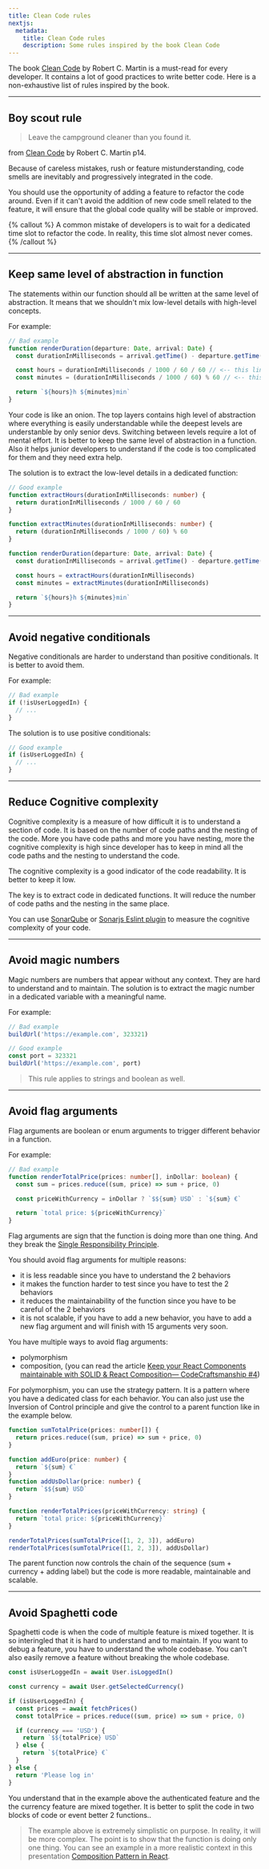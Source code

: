 ```yaml
---
title: Clean Code rules
nextjs:
  metadata:
    title: Clean Code rules
    description: Some rules inspired by the book Clean Code
---
```


The book [Clean Code](https://www.amazon.com/Clean-Code-Handbook-Software-Craftsmanship/dp/0132350882) by Robert C. Martin is a must-read for every developer. It contains a lot of good practices to write better code. Here is a non-exhaustive list of rules inspired by the book.

---

## Boy scout rule

> Leave the campground cleaner than you found it.

from [Clean Code](https://www.amazon.com/Clean-Code-Handbook-Software-Craftsmanship/dp/0132350882) by Robert C. Martin p14.

Because of careless mistakes, rush or feature mistunderstanding, code smells are inevitably and progressively integrated in the code.

You should use the opportunity of adding a feature to refactor the code around.
Even if it can't avoid the addition of new code smell related to the feature, it will ensure that the global code quality will be stable or improved.

{% callout %}
A common mistake of developers is to wait for a dedicated time slot to refactor the code. In reality, this time slot almost never comes.
{% /callout %}

---

## Keep same level of abstraction in function

The statements within our function should all be written at the same level of abstraction. It means that we shouldn't mix low-level details with high-level concepts.

For example:

```ts
// Bad example
function renderDuration(departure: Date, arrival: Date) {
  const durationInMilliseconds = arrival.getTime() - departure.getTime()

  const hours = durationInMilliseconds / 1000 / 60 / 60 // <-- this line has another level of abstraction
  const minutes = (durationInMilliseconds / 1000 / 60) % 60 // <-- this line has another level of abstraction

  return `${hours}h ${minutes}min`
}
```

Your code is like an onion. The top layers contains high level of abstraction where everything is easily understandable while the deepest levels are understanble by only senior devs. Switching between levels require a lot of mental effort. It is better to keep the same level of abstraction in a function. Also it helps junior developers to understand if the code is too complicated for them and they need extra help.

The solution is to extract the low-level details in a dedicated function:

```ts
// Good example
function extractHours(durationInMilliseconds: number) {
  return durationInMilliseconds / 1000 / 60 / 60
}

function extractMinutes(durationInMilliseconds: number) {
  return (durationInMilliseconds / 1000 / 60) % 60
}

function renderDuration(departure: Date, arrival: Date) {
  const durationInMilliseconds = arrival.getTime() - departure.getTime()

  const hours = extractHours(durationInMilliseconds)
  const minutes = extractMinutes(durationInMilliseconds)

  return `${hours}h ${minutes}min`
}
```

---

## Avoid negative conditionals

Negative conditionals are harder to understand than positive conditionals. It is better to avoid them.

For example:

```ts
// Bad example
if (!isUserLoggedIn) {
  // ...
}
```

The solution is to use positive conditionals:

```ts
// Good example
if (isUserLoggedIn) {
  // ...
}
```

---

## Reduce Cognitive complexity

Cognitive complexity is a measure of how difficult it is to understand a section of code. It is based on the number of code paths and the nesting of the code.
More you have code paths and more you have nesting, more the cognitive complexity is high since developer has to keep in mind all the code paths and the nesting to understand the code.

The cognitive complexity is a good indicator of the code readability. It is better to keep it low.

The key is to extract code in dedicated functions. It will reduce the number of code paths and the nesting in the same place.

You can use [SonarQube](https://www.sonarqube.org/) or [Sonarjs Eslint plugin](https://github.com/SonarSource/eslint-plugin-sonarjs/blob/master/docs/rules/cognitive-complexity.md) to measure the cognitive complexity of your code.

---

## Avoid magic numbers

Magic numbers are numbers that appear without any context. They are hard to understand and to maintain.
The solution is to extract the magic number in a dedicated variable with a meaningful name.

For example:

```ts
// Bad example
buildUrl('https://example.com', 323321)

// Good example
const port = 323321
buildUrl('https://example.com', port)
```

> This rule applies to strings and boolean as well.

---

## Avoid flag arguments

Flag arguments are boolean or enum arguments to trigger different behavior in a function.

For example:

```ts
// Bad example
function renderTotalPrice(prices: number[], inDollar: boolean) {
  const sum = prices.reduce((sum, price) => sum + price, 0)

  const priceWithCurrency = inDollar ? `$${sum} USD` : `${sum} €`

  return `total price: ${priceWithCurrency}`
}
```

Flag arguments are sign that the function is doing more than one thing. And they break the [Single Responsibility Principle](/docs/code-craftsmanship/solid-principle#single-responsibility-principle).

You should avoid flag arguments for multiple reasons:

- it is less readable since you have to understand the 2 behaviors
- it makes the function harder to test since you have to test the 2 behaviors
- it reduces the maintainability of the function since you have to be careful of the 2 behaviors
- it is not scalable, if you have to add a new behavior, you have to add a new flag argument and will finish with 15 arguments very soon.

You have multiple ways to avoid flag arguments:

- polymorphism
- composition, (you can read the article [Keep your React Components maintainable with SOLID & React Composition— CodeCraftsmanship #4](https://medium.com/interaction-dynamics/keep-your-react-components-maintainable-with-solid-react-composition-codecraftsmanship-4-2969834e9ffa))

For polymorphism, you can use the strategy pattern. It is a pattern where you have a dedicated class for each behavior. You can also just use the Inversion of Control principle and give the control to a parent function like in the example below.

```ts
function sumTotalPrice(prices: number[]) {
  return prices.reduce((sum, price) => sum + price, 0)
}

function addEuro(price: number) {
  return `${sum} €`
}
function addUsDollar(price: number) {
  return `$${sum} USD`
}

function renderTotalPrices(priceWithCurrency: string) {
  return `total price: ${priceWithCurrency}`
}

renderTotalPrices(sumTotalPrice([1, 2, 3]), addEuro)
renderTotalPrices(sumTotalPrice([1, 2, 3]), addUsDollar)
```

The parent function now controls the chain of the sequence (sum + currency + adding label) but the code is more readable, maintainable and scalable.

<!-- In addition, flag arguments are a sign that the function is doing more than one thing. It is better to split the function in two functions. Read [Single Responsibility Principle](/docs/code-craftsmanship/solid-principles/single-responsibility-principle) and [Avoid Spaghetti code](#avoid-spaghetti-code) below for more details.

In JS framework, flag arguments can be replaced by composition pattern. Read the article [Keep your React Components maintainable with SOLID & React Composition— CodeCraftsmanship #4](https://medium.com/interaction-dynamics/keep-your-react-components-maintainable-with-solid-react-composition-codecraftsmanship-4-2969834e9ffa) for more details. -->

---

## Avoid Spaghetti code

Spaghetti code is when the code of multiple feature is mixed together. It is so interingled that it is hard to understand and to maintain. If you want to debug a feature, you have to understand the whole codebase. You can't also easily remove a feature without breaking the whole codebase.

```ts
const isUserLoggedIn = await User.isLoggedIn()

const currency = await User.getSelectedCurrency()

if (isUserLoggedIn) {
  const prices = await fetchPrices()
  const totalPrice = prices.reduce((sum, price) => sum + price, 0)

  if (currency === 'USD') {
    return `$${totalPrice} USD`
  } else {
    return `${totalPrice} €`
  }
} else {
  return 'Please log in'
}
```

You understand that in the example above the authenticated feature and the the currency feature are mixed together. It is better to split the code in two blocks of code or event better 2 functions..

> The example above is extremely simplistic on purpose. In reality, it will be more complex. The point is to show that the function is doing only one thing. You can see an example in a more realistic context in this presentation [Composition Pattern in React](https://friedrith.github.io/react-composition/slides/#/1).
